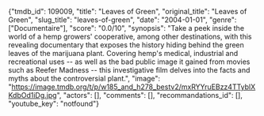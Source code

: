 {"tmdb_id": 109009, "title": "Leaves of Green", "original_title": "Leaves of Green", "slug_title": "leaves-of-green", "date": "2004-01-01", "genre": ["Documentaire"], "score": "0.0/10", "synopsis": "Take a peek inside the world of a hemp growers' cooperative, among other destinations, with this revealing documentary that exposes the history hiding behind the green leaves of the marijuana plant. Covering hemp's medical, industrial and recreational uses -- as well as the bad public image it gained from movies such as Reefer Madness -- this investigative film delves into the facts and myths about the controversial plant.", "image": "https://image.tmdb.org/t/p/w185_and_h278_bestv2/mxRYYruEBzz4TTyblXKdbOd1iDg.jpg", "actors": [], "comments": [], "recommandations_id": [], "youtube_key": "notfound"}